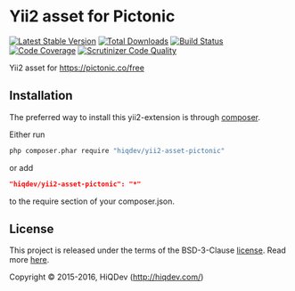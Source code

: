 Yii2 asset for Pictonic
=======================

[![Latest Stable Version](https://poser.pugx.org/hiqdev/yii2-asset-pictonic/v/stable)](https://packagist.org/packages/hiqdev/yii2-asset-pictonic)
[![Total Downloads](https://poser.pugx.org/hiqdev/yii2-asset-pictonic/downloads)](https://packagist.org/packages/hiqdev/yii2-asset-pictonic)
[![Build Status](https://img.shields.io/travis/hiqdev/yii2-asset-pictonic.svg)](https://travis-ci.org/hiqdev/yii2-asset-pictonic)
[![Code Coverage](https://scrutinizer-ci.com/g/hiqdev/yii2-asset-pictonic/badges/coverage.png?b=master)](https://scrutinizer-ci.com/g/hiqdev/yii2-asset-pictonic/?branch=master)
[![Scrutinizer Code Quality](https://scrutinizer-ci.com/g/hiqdev/yii2-asset-pictonic/badges/quality-score.png?b=master)](https://scrutinizer-ci.com/g/hiqdev/yii2-asset-pictonic/?branch=master)

Yii2 asset for https://pictonic.co/free

## Installation

The preferred way to install this yii2-extension is through [composer](http://getcomposer.org/download/).

Either run

```sh
php composer.phar require "hiqdev/yii2-asset-pictonic"
```

or add

```json
"hiqdev/yii2-asset-pictonic": "*"
```

to the require section of your composer.json.

## License

This project is released under the terms of the BSD-3-Clause [license](LICENSE).
Read more [here](http://choosealicense.com/licenses/bsd-3-clause).

Copyright © 2015-2016, HiQDev (http://hiqdev.com/)
